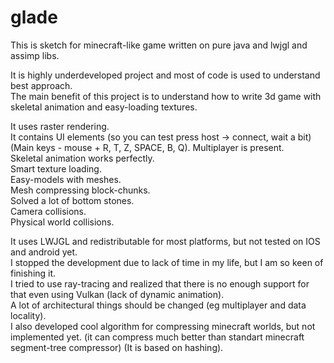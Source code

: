 # glade


This is sketch for minecraft-like game written on pure java and lwjgl and assimp libs.  

It is highly underdeveloped project and most of code is used to understand best approach.  
The main benefit of this project is to understand how to write 3d game with skeletal animation and easy-loading textures.

It uses raster rendering.  
It contains UI elements (so you can test press host -> connect, wait a bit) (Main keys - mouse + R, T, Z, SPACE, B, Q).
Multiplayer is present.  
Skeletal animation works perfectly.  
Smart texture loading.  
Easy-models with meshes.  
Mesh compressing block-chunks.  
Solved a lot of bottom stones.  
Camera collisions.  
Physical world collisions.  

It uses LWJGL and redistributable for most platforms, but not tested on IOS and android yet.  
I stopped the development due to lack of time in my life, but I am so keen of finishing it.  
I tried to use ray-tracing and realized that there is no enough support for that even using Vulkan (lack of dynamic animation).  
A lot of architectural things should be changed (eg multiplayer and data locality).  
I also developed cool algorithm for compressing minecraft worlds, but not implemented yet. (it can compress much better than standart minecraft segment-tree compressor) (It is based on hashing).  

